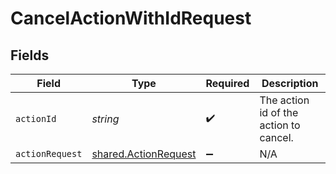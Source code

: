 # CancelActionWithIdRequest


## Fields

| Field                                                        | Type                                                         | Required                                                     | Description                                                  |
| ------------------------------------------------------------ | ------------------------------------------------------------ | ------------------------------------------------------------ | ------------------------------------------------------------ |
| `actionId`                                                   | *string*                                                     | :heavy_check_mark:                                           | The action id of the action to cancel.                       |
| `actionRequest`                                              | [shared.ActionRequest](../../models/shared/actionrequest.md) | :heavy_minus_sign:                                           | N/A                                                          |